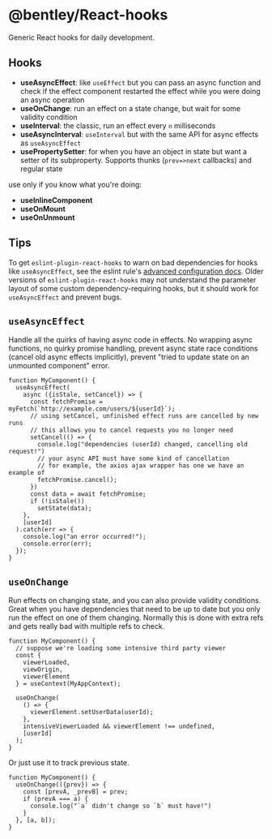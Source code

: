 # @bentley/React-hooks

Generic React hooks for daily development.

## Hooks

- **useAsyncEffect**: like `useEffect` but you can pass an async function and check if the effect component restarted the effect while you were doing an async operation
- **useOnChange**: run an effect on a state change, but wait for some validity condition
- **useInterval**: the classic, run an effect every `n` milliseconds
- **useAsyncInterval**: `useInterval` but with the same API for async effects as `useAsyncEffect`
- **usePropertySetter**: for when you have an object in state but want a setter of its subproperty. Supports thunks (`prev=>next` callbacks) and regular state

use only if you know what you're doing:
- **useInlineComponent**
- **useOnMount**
- **useOnUnmount**

## Tips

To get `eslint-plugin-react-hooks` to warn on bad dependencies for hooks like
`useAsyncEffect`, see the eslint rule's [advanced configuration docs](https://www.npmjs.com/package/eslint-plugin-react-hooks#advanced-configuration).
Older versions of `eslint-plugin-react-hooks` may not understand the parameter layout
of some custom dependency-requiring hooks, but it should work for `useAsyncEffect` and
prevent bugs.

## `useAsyncEffect`

Handle all the quirks of having async code in effects.
No wrapping async functions, no quirky promise handling, prevent async state
race conditions (cancel old async effects implicitly),
prevent "tried to update state on an unmounted component" error.

```tsx
function MyComponent() {
  useAsyncEffect(
    async ({isStale, setCancel}) => {
      const fetchPromise = myFetch(`http://example.com/users/${userId}`);
      // using setCancel, unfinished effect runs are cancelled by new runs
      // this allows you to cancel requests you no longer need
      setCancel(() => {
        console.log("dependencies (userId) changed, cancelling old request!")
        // your async API must have some kind of cancellation
        // for example, the axios ajax wrapper has one we have an example of
        fetchPromise.cancel();
      })
      const data = await fetchPromise;
      if (!isStale())
        setState(data);
    },
    [userId]
  ).catch(err => {
    console.log("an error occurred!");
    console.error(err);
  });
}
```

## `useOnChange`

Run effects on changing state, and you can also provide validity conditions.
Great when you have dependencies that need to be up to date but you only run
the effect on one of them changing. Normally this is done with extra refs and gets
really bad with multiple refs to check.

```tsx
function MyComponent() {
  // suppose we're loading some intensive third party viewer
  const {
    viewerLoaded,
    viewOrigin,
    viewerElement
  } = useContext(MyAppContext);

  useOnChange(
    () => {
      viewerElement.setUserData(userId);
    },
    intensiveViewerLoaded && viewerElement !== undefined,
    [userId]
  );
}
```

Or just use it to track previous state.

```tsx
function MyComponent() {
  useOnChange(({prev}) => {
    const [prevA, _prevB] = prev;
    if (prevA === a) {
      console.log("`a` didn't change so `b` must have!")
    }
  }, [a, b]);
}
```